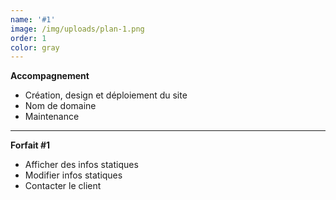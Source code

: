 ```yaml
---
name: '#1'
image: /img/uploads/plan-1.png
order: 1
color: gray
---
```

**Accompagnement**  
* Création, design et déploiement du site
* Nom de domaine
* Maintenance
___
**Forfait #1**
* Afficher des infos statiques
* Modifier infos statiques
* Contacter le client
